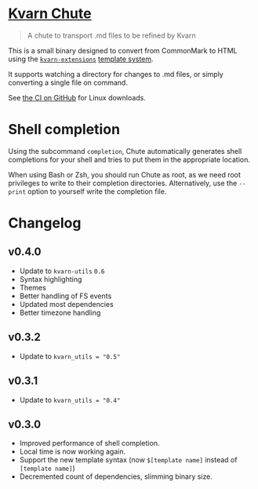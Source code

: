 # [Kvarn Chute](https://kvarn.org/chute/)

> A chute to transport .md files to be refined by Kvarn

This is a small binary designed to convert from CommonMark to HTML using the
[`kvarn-extensions`](https://kvarn.org/ecosystem/#extensions)
[template system](https://kvarn.org/features/#templates).

It supports watching a directory for changes to .md files, or simply converting
a single file on command.

See
[the CI on GitHub](https://github.com/Icelk/kvarn/actions/workflows/chute.yml)
for Linux downloads.

# Shell completion

Using the subcommand `completion`, Chute automatically generates shell
completions for your shell and tries to put them in the appropriate location.

When using Bash or Zsh, you should run Chute as root, as we need root privileges
to write to their completion directories. Alternatively, use the `--print`
option to yourself write the completion file.

# Changelog

## v0.4.0

-   Update to `kvarn-utils` `0.6`
-   Syntax highlighting
-   Themes
-   Better handling of FS events
-   Updated most dependencies
-   Better timezone handling

## v0.3.2

-   Update to `kvarn_utils = "0.5"`

## v0.3.1

-   Update to `kvarn_utils = "0.4"`

## v0.3.0

-   Improved performance of shell completion.
-   Local time is now working again.
-   Support the new template syntax (now `$[template name]` instead of
    `[template name]`)
-   Decremented count of dependencies, slimming binary size.
